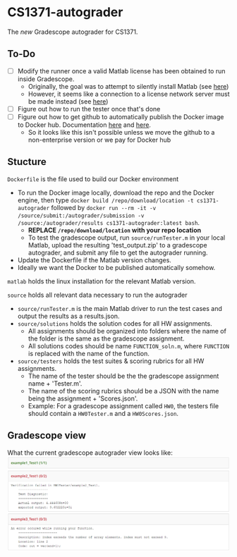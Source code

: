 # CS1371-autograder
The *new* Gradescope autograder for CS1371.
## To-Do
- [ ] Modify the runner once a valid Matlab license has been obtained to run inside Gradescope.
    - Originally, the goal was to attempt to silently install Matlab (see [here](https://www.mathworks.com/help/install/ug/install-noninteractively-silent-installation.html))
    - However, it seems like a connection to a license network server must be made instead (see [here](https://github.com/mathworks-ref-arch/matlab-dockerfile))
- [ ] Figure out how to run the tester once that's done
- [ ] Figure out how to get github to automatically publish the Docker image to Docker hub. Documentation [here](https://docs.github.com/en/actions/publishing-packages/publishing-docker-images) and [here](https://github.com/docker/build-push-action).
    - So it looks like this isn't possible unless we move the github to a non-enterprise version or we pay for Docker hub
## Stucture
`Dockerfile` is the file used to build our Docker environment
- To run the Docker image locally, download the repo and the Docker engine, then type `docker build /repo/download/location -t cs1371-autograder` followed by `docker run --rm -it -v /source/submit:/autograder/submission -v /source:/autograder/results cs1371-autograder:latest bash`.
    - **REPLACE `/repo/download/location` with your repo location**
    - To test the gradescope output, run `source/runTester.m` in your local Matlab, upload the resulting 'test_output.zip' to a gradescope autograder, and submit any file to get the autograder running.
- Update the Dockerfile if the Matlab version changes.
- Ideally we want the Docker to be published automatically somehow.

`matlab` holds the linux installation for the relevant Matlab version. 

`source` holds all relevant data necessary to run the autograder
- `source/runTester.m` is the main Matlab driver to run the test cases and output the results as a results.json.
- `source/solutions` holds the solution codes for all HW assignments. 
    - All assignments should be organized into folders where the name of the folder is the same as the gradescope assignment.
    - All solutions codes should be name `FUNCTION_soln.m`, where `FUNCTION` is replaced with the name of the function.
- `source/testers` holds the test suites & scoring rubrics for all HW assignments. 
    - The name of the tester should be the the gradescope assignment name + 'Tester.m'.
    - The name of the scoring rubrics should be a JSON with the name being the assignment + 'Scores.json'.
    - Example: For a gradescope assignment called `HW0`, the testers file should contain a `HW0Tester.m` and a `HW0Scores.json`.
## Gradescope view
What the current gradescope autograder view looks like:
![image](current_gradescope_view.png)


